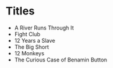# Titles

- A River Runs Through It
- Fight Club
- 12 Years a Slave
- The Big Short
- 12 Monkeys
- The Curious Case of Benamin Button
